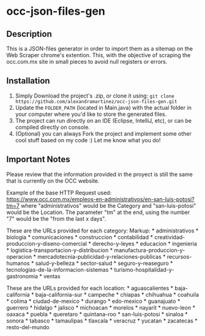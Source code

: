 # occ-json-files-gen

## Description

This is a JSON-files generator in order to import them as a sitemap on the Web Scraper chrome's extention. This, with the objective of scraping the occ.com.mx site in small pieces to avoid null registers or errors.

## Installation

1. Simply Download the project's .zip, or clone it using: `git clone https://github.com/alexandramartinez/occ-json-files-gen.git`
2. Update the `FOLDER_PATH` (located in Main.java) with the actual folder in your computer where you'd like to store the generated files.
3. The project can run directly on an IDE (Eclipse, IntelliJ, etc), or can be compiled directly on console.
4. (Optional) you can always Fork the project and implement some other cool stuff based on my code :) Let me know what you do!

## Important Notes

Please review that the information provided in the proyect is still the same that is currently on the OCC website.

Example of the base HTTP Request used: https://www.occ.com.mx/empleos-en-administrativos/en-san-luis-potosi?tm=7
    where "administrativos" would be the Category and "san-luis-potosi" would be the Location.
    The parameter "tm" at the end, using the number "7" would be the "from the last x days".

These are the URLs provided for each category:
Markup: * administrativos
        * biologia
        * comunicaciones
        * construccion
        * contabilidad
        * creatividad-produccion-y-diseno-comercial
        * derecho-y-leyes
        * educacion
        * ingenieria
        * logistica-transportacion-y-distribucion
        * manufactura-produccion-y-operacion
        * mercadotecnia-publicidad-y-relaciones-publicas
        * recursos-humanos
        * salud-y-belleza
        * sector-salud
        * seguro-y-reaseguro
        * tecnologias-de-la-informacion-sistemas
        * turismo-hospitalidad-y-gastronomia
        * ventas

These are the URLs provided for each location:
    * aguascalientes
    * baja-california
    * baja-california-sur
    * campeche
    * chiapas
    * chihuahua
    * coahuila
    * colima
    * ciudad-de-mexico
    * durango
    * edo-mexico
    * guanajuato
    * guerrero
    * hidalgo
    * jalisco
    * michoacan
    * morelos
    * nayarit
    * nuevo-leon
    * oaxaca
    * puebla
    * queretaro
    * quintana-roo
    * san-luis-potosi
    * sinaloa
    * sonora
    * tabasco
    * tamaulipas
    * tlaxcala
    * veracruz
    * yucatan
    * zacatecas
    * resto-del-mundo